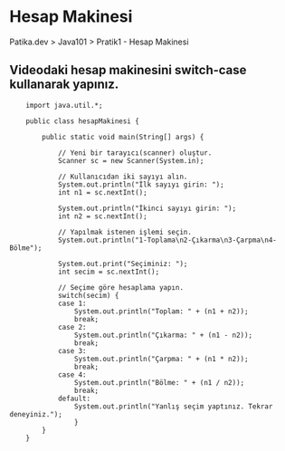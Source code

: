 # Hesap Makinesi
Patika.dev > Java101 > Pratik1 - Hesap Makinesi

## Videodaki hesap makinesini switch-case kullanarak yapınız.

		import java.util.*;
		
		public class hesapMakinesi {

			public static void main(String[] args) {
				
				// Yeni bir tarayıcı(scanner) oluştur.
				Scanner sc = new Scanner(System.in);
		
				// Kullanıcıdan iki sayıyı alın.
				System.out.println("İlk sayıyı girin: ");
				int n1 = sc.nextInt();
		
				System.out.println("İkinci sayıyı girin: ");
				int n2 = sc.nextInt();
		
				// Yapılmak istenen işlemi seçin.
				System.out.println("1-Toplama\n2-Çıkarma\n3-Çarpma\n4-Bölme");
		
				System.out.print("Seçiminiz: ");
				int secim = sc.nextInt();
		
				// Seçime göre hesaplama yapın.
				switch(secim) {
				case 1:
					System.out.println("Toplam: " + (n1 + n2));
					break;
				case 2: 
					System.out.println("Çıkarma: " + (n1 - n2));
					break;
				case 3: 
					System.out.println("Çarpma: " + (n1 * n2));
					break;
				case 4:
					System.out.println("Bölme: " + (n1 / n2));
					break;
				default:
					System.out.println("Yanlış seçim yaptınız. Tekrar deneyiniz.");
	    			}
			}	
		}
